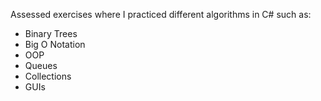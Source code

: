 Assessed exercises where I practiced different algorithms in C# such as:
- Binary Trees
- Big O Notation
- OOP
- Queues
- Collections
- GUIs
